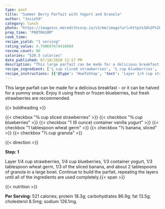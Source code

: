 ```yaml
---
type: post
title: "Summer Berry Parfait with Yogurt and Granola"
author: "Josie59"
category: lunch
photo: "https://imagesvc.meredithcorp.io/v3/mm/image?url=https%3A%2F%2Fimages.media-allrecipes.com%2Fuserphotos%2F5419024.jpg"
prep_time: "P0DT0H10M"
cook_time: 
recipe_yield: "1 serving"
rating_value: 4.790697674418604
review_count: 86
calories: "520.5 calories"
date_published: 07/10/2020 12:17 PM
description: "This large parfait can be made for a delicious breakfast - or it can be halved for a yummy snack.  Enjoy it using fresh or frozen blueberries, but fresh strawberries are recommended."
recipe_ingredient: ['¾ cup sliced strawberries', '¾ cup blueberries', '1 (6 ounce) container vanilla yogurt', '1 tablespoon wheat germ', '½ banana, sliced', '⅓ cup granola']
recipe_instructions: [{'@type': 'HowToStep', 'text': 'Layer 1/4 cup strawberries, 1/4 cup blueberries, 1/3 container yogurt, 1/3 tablespoon wheat germ, 1/3 of the sliced banana, and about 2 tablespoons of granola in a large bowl. Continue to build the parfait, repeating the layers until all of the ingredients are used completely.\n'}]
---
```


This large parfait can be made for a delicious breakfast - or it can be halved for a yummy snack.  Enjoy it using fresh or frozen blueberries, but fresh strawberries are recommended. 

{{< boldheading >}}

{{< checkbox "¾ cup sliced strawberries" >}}
{{< checkbox "¾ cup blueberries" >}}
{{< checkbox "1 (6 ounce) container vanilla yogurt" >}}
{{< checkbox "1 tablespoon wheat germ" >}}
{{< checkbox "½  banana, sliced" >}}
{{< checkbox "⅓ cup granola" >}}


{{< direction >}}

**Step: 1**

Layer 1/4 cup strawberries, 1/4 cup blueberries, 1/3 container yogurt, 1/3 tablespoon wheat germ, 1/3 of the sliced banana, and about 2 tablespoons of granola in a large bowl. Continue to build the parfait, repeating the layers until all of the ingredients are used completely.{{< span >}}

{{< nutrition >}}

**Per Serving:** 521 calories; protein 18.3g; carbohydrates 86.9g; fat 13.5g; cholesterol 8.5mg; sodium 126.1mg.